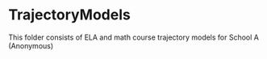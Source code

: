 # TrajectoryModels
This folder consists of ELA and math course trajectory models for School A (Anonymous)
